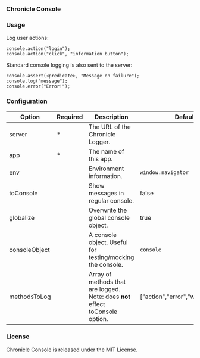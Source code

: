 ### Chronicle Console

### Usage

Log user actions:

```
console.action("login");
console.action("click", "information button");
```

Standard console logging is also sent to the server:

```
console.assert(<predicate>, "Message on failure");
console.log("message");
console.error("Error!");
```

### Configuration

| Option        | Required | Description                                                                   | Default                           |
| ------------- | -------- | ----------------------------------------------------------------------------- | --------------------------------- |
| server        | \*       | The URL of the Chronicle Logger.                                              |                                   |
| app           | \*       | The name of this app.                                                         |                                   |
| env           |          | Environment information.                                                      | `window.navigator`                |
| toConsole     |          | Show messages in regular console.                                             | false                             |
| globalize     |          | Overwrite the global console object.                                          | true                              |
| consoleObject |          | A console object. Useful for testing/mocking the console.                     | `console`                         |
| methodsToLog  |          | Array of methods that are logged. Note: does **not** effect toConsole option. | ["action","error","warn","trace"] |

### License

Chronicle Console is released under the MIT License.
